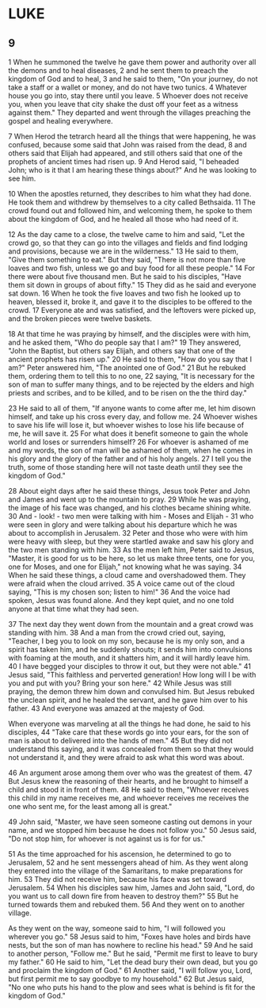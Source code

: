 # LUKE

## 9

1 When he summoned the twelve he gave them power and authority over all the demons and to heal diseases, 2 and he sent them to preach the kingdom of God and to heal, 3 and he said to them, "On your journey, do not take a staff or a wallet or money, and do not have two tunics. 4 Whatever house you go into, stay there until you leave. 5 Whoever does not receive you, when you leave that city shake the dust off your feet as a witness against them." They departed and went through the villages preaching the gospel and healing everywhere.

7 When Herod the tetrarch heard all the things that were happening, he was confused, because some said that John was raised from the dead, 8 and others said that Elijah had appeared, and still others said that one of the prophets of ancient times had risen up. 9 And Herod said, "I beheaded John; who is it that I am hearing these things about?" And he was looking to see him.

10 When the apostles returned, they describes to him what they had done. He took them and withdrew by themselves to a city called Bethsaida. 11 The crowd found out and followed him, and welcoming them, he spoke to them about the kingdom of God, and he healed all those who had need of it. 

12 As the day came to a close, the twelve came to him and said, "Let the crowd go, so that they can go into the villages and fields and find lodging and provisions, because we are in the wilderness." 13 He said to them, "Give them something to eat." But they said, "There is not more than five loaves and two fish, unless we go and buy food for all these people." 14 For there were about five thousand men. But he said to his disciples, "Have them sit down in groups of about fifty."  15 They did as he said and everyone sat down. 16 When he took the five loaves and two fish he looked up to heaven, blessed it, broke it, and gave it to the disciples to be offered to the crowd.  17 Everyone ate and was satisfied, and the leftovers were picked up, and the broken pieces were twelve baskets.

18 At that time he was praying by himself, and the disciples were with him, and he asked them, "Who do people say that I am?" 19 They answered, "John the Baptist, but others say Elijah, and others say that one of the ancient prophets has risen up." 20 He said to them, "How do you say that I am?" Peter answered him, "The anointed one of God." 21 But he rebuked them, ordering them to tell this to no one, 22 saying, "It is necessary for the son of man to suffer many things, and to be rejected by the elders and high priests and scribes, and to be killed, and to be risen on the the third day." 

23 He said to all of them, "If anyone wants to come after me, let him disown himself, and take up his cross every day, and follow me. 24 Whoever wishes to save his life will lose it, but whoever wishes to lose his life because of me, he will save it. 25 For what does it benefit someone to gain the whole world and loses or surrenders himself? 26 For whoever is ashamed of me and my words, the son of man will be ashamed of them, when he comes in his glory and the glory of the father and of his holy angels. 27 I tell you the truth, some of those standing here will not taste death until they see the kingdom of God."

28 About eight days after he said these things, Jesus took Peter and John and James and went up to the mountain to pray. 29 While he was praying, the image of his face was changed, and his clothes became shining white. 30 And - look! - two men were talking with him - Moses and Elijah - 31 who were seen in glory and were talking about his departure which he was about to accomplish in Jerusalem. 32 Peter and those who were with him were heavy with sleep, but they were startled awake and saw his glory and the two men standing with him. 33 As the men left him, Peter said to Jesus, "Master, it is good for us to be here, so let us make three tents, one for you, one for Moses, and one for Elijah," not knowing what he was saying. 34 When he said these things, a cloud came and overshadowed them. They were afraid when the cloud arrived. 35 A voice came out of the cloud saying, "This is my chosen son; listen to him!" 36 And the voice had spoken, Jesus was found alone. And they kept quiet, and no one told anyone at that time what they had seen.

37 The next day they went down from the mountain and a great crowd was standing with him. 38 And a man from the crowd cried out, saying, "Teacher, I beg you to look on my son, because he is my only son, and a spirit has taken him, and he suddenly shouts; it sends him into convulsions with foaming at the mouth, and it shatters him, and it will hardly leave him. 40 I have begged your disciples to throw it out, but they were not able." 41 Jesus said, "This faithless and perverted generation! How long will I be with you and put with you? Bring your son here." 42 While Jesus was still praying, the demon threw him down and convulsed him. But Jesus rebuked the unclean spirit, and he healed the servant, and he gave him over to his father. 43 And everyone was amazed at the majesty of God.

When everyone was marveling at all the things he had done, he said to his disciples, 44 "Take care that these words go into your ears, for the son of man is about to delivered into the hands of men." 45 But they did not understand this saying, and it was concealed from them so that they would not understand it, and they were afraid to ask what this word was about. 

46 An argument arose among them over who was the greatest of them. 47 But Jesus knew the reasoning of their hearts, and he brought to himself a child and stood it in front of them. 48 He said to them, "Whoever receives this child in my name receives me, and whoever receives me receives the one who sent me, for the least among all is great."

49 John said, "Master, we have seen someone casting out demons in your name, and we stopped him because he does not follow you." 50 Jesus said, "Do not stop him, for whoever is not against us is for for us."

51 As the time approached for his ascension, he determined to go to Jerusalem, 52 and he sent messengers ahead of him. As they went along they entered into the village of the Samaritans, to make preparations for him. 53 They did not receive him, because his face was set toward Jerusalem. 54 When his disciples saw him, James and John said, "Lord, do you want us to call down fire from heaven to destroy them?" 55 But he turned towards them and rebuked them. 56 And they went on to another village.

As they went on the way, someone said to him, "I will followed you wherever you go." 58 Jesus said to him, "Foxes have holes and birds have nests, but the son of man has nowhere to recline his head." 59 And he said to another person, "Follow me." But he said, "Permit me first to leave to bury my father." 60 He said to him, "Let the dead bury their own dead, but you go and proclaim the kingdom of God." 61 Another said, "I will follow you, Lord, but first permit me to say goodbye to my household." 62 But Jesus said, "No one who puts his hand to the plow and sees what is behind is fit for the kingdom of God."